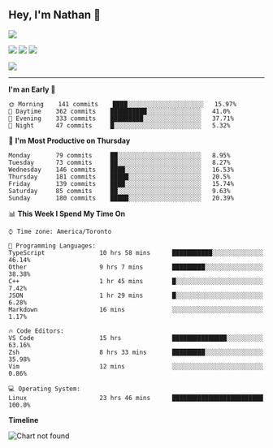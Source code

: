 ## Hey, I'm Nathan 👋

![](https://visitor-badge.laobi.icu/badge?page_id=nathan13888.visiter.badge)

[![](https://img.shields.io/badge/OS-Ubuntu-blue?style=flat-square&logo=ubuntu&logoColor=white)](https://en.wikipedia.org/wiki/Linux)
[![](https://img.shields.io/badge/Editor-VSCodeInsiders-blue?style=flat-square&logo=visual-studio-code&logoColor=white)](https://code.visualstudio.com/)
[![](https://img.shields.io/badge/Editor-Neovim-blue?style=flat-square&logo=vim&logoColor=white)](https://github.com/neovim/neovim)

![](https://github-readme-stats.vercel.app/api?username=Nathan13888&show_icons=true&theme=dracula&hide=stars&count_private=true)

---

<!--START_SECTION:waka-->
**I'm an Early 🐤** 

```text
🌞 Morning    141 commits    ████░░░░░░░░░░░░░░░░░░░░░   15.97% 
🌆 Daytime    362 commits    ██████████░░░░░░░░░░░░░░░   41.0% 
🌃 Evening    333 commits    █████████░░░░░░░░░░░░░░░░   37.71% 
🌙 Night      47 commits     █░░░░░░░░░░░░░░░░░░░░░░░░   5.32%

```
📅 **I'm Most Productive on Thursday** 

```text
Monday       79 commits     ██░░░░░░░░░░░░░░░░░░░░░░░   8.95% 
Tuesday      73 commits     ██░░░░░░░░░░░░░░░░░░░░░░░   8.27% 
Wednesday    146 commits    ████░░░░░░░░░░░░░░░░░░░░░   16.53% 
Thursday     181 commits    █████░░░░░░░░░░░░░░░░░░░░   20.5% 
Friday       139 commits    ████░░░░░░░░░░░░░░░░░░░░░   15.74% 
Saturday     85 commits     ██░░░░░░░░░░░░░░░░░░░░░░░   9.63% 
Sunday       180 commits    █████░░░░░░░░░░░░░░░░░░░░   20.39%

```


📊 **This Week I Spend My Time On** 

```text
⌚︎ Time zone: America/Toronto

💬 Programming Languages: 
TypeScript               10 hrs 58 mins      ███████████░░░░░░░░░░░░░░   46.14% 
Other                    9 hrs 7 mins        █████████░░░░░░░░░░░░░░░░   38.38% 
C++                      1 hr 45 mins        █░░░░░░░░░░░░░░░░░░░░░░░░   7.42% 
JSON                     1 hr 29 mins        █░░░░░░░░░░░░░░░░░░░░░░░░   6.28% 
Markdown                 16 mins             ░░░░░░░░░░░░░░░░░░░░░░░░░   1.17%

🔥 Code Editors: 
VS Code                  15 hrs              ███████████████░░░░░░░░░░   63.16% 
Zsh                      8 hrs 33 mins       █████████░░░░░░░░░░░░░░░░   35.98% 
Vim                      12 mins             ░░░░░░░░░░░░░░░░░░░░░░░░░   0.86%

💻 Operating System: 
Linux                    23 hrs 46 mins      █████████████████████████   100.0%

```

**Timeline**

![Chart not found](https://github.com/Nathan13888/Nathan13888/blob/master/charts/bar_graph.png) 


<!--END_SECTION:waka-->
